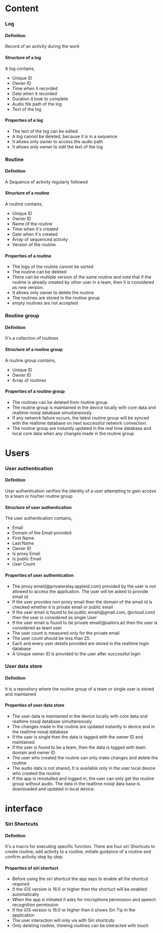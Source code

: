 # Content

### Log

#### Definition
Record of an activity during the work

#### Structure of a log
A log contains,
- Unique ID
- Owner ID
- Time when it recorded
- Date when it recorded
- Duration it took to complete
- Audio file path of the log
- Text of the log

#### Properties of a log
- The text of the log can be edited
- A log cannot be deleted, because it is in a sequence
- It allows only owner to access the audio path
- It allows only owner to edit the text of the log

### Routine

#### Definition
A Sequence of activity regularly followed

#### Structure of a routine
A routine contains,
- Unique ID
- Owner ID
- Name of the routine
- Time when it's created
- Date when it's created
- Array of sequenced activity
- Version of the routine

#### Properties of a routine
- The logs of the routine cannot be sorted
- The routine can be deleted
- There can be multiple version of the same routine and note that if the routine is already created by other user in a team, then it is considered as new version.
- It allows only owner to delete the routine
- The routines are stored in the routine group
- empty routines are not accepted

### Routine group

#### Definition
It's a collection of routines

#### Structure of a routine group
A routine group contains,
- Unique ID
- Owner ID
- Array of routines

#### Properties of a routine group
- The routines can be deleted from routine group
- The routine group is maintained in the device locally with core data and realtime nosql database simultaneously
- If any network failure occurs, the latest routine group will be synced with the realtime database on next successful network connection.
- The routine group are instantly updated in the real time database and local core data when any changes made in the routine group

# Users

### User authentication

#### Definition
User authentication verifies the identity of a user attempting to gain access to a team or his/her routine group

#### Structure of user authentication
The user authentication contains,
- Email
- Domain of the Email provided
- First Name
- Last Name
- Owner ID
- Is proxy Email
- Is public Email
- User Count

#### Properties of user authentication
- The proxy email(@privaterelay.appleid.com) provided by the user is not allowed to access the application.  The user will be asked to provide email id.
- If the user provides non proxy email then the domain of the email id is checked whether it is private email or public email
- If the user email is found to be public email(@gmail.com, @icloud.com) then the user is considered as single User
- If the user email is found to be private email(@sailors.ai) then the user is considered as team user
- The user count is measured only for the private email
- The user count should be less than 25.
- Each and every user details provided are stored in the realtime login database
- A Unique owner ID is provided to the user after successful login

### User data store

#### Definition
It is a repository where the routine group of a team or single user is stored and maintained

#### Properties of user data store
- The user data is maintained in the device locally with core data and realtime nosql database simultaneously
- The changes made in the routine are updated instantly in device and in the realtime nosql database
- If the user is single then the data is tagged with the owner ID and maintained
- If the user is found to be a team, then the data is tagged with team domain and owner ID
- The user who created the routine can only make changes and delete the routine
- The audio data is not shared, It is available only in the user local device who created the routine
- If the app is reinstalled and logged in, the user can only get the routine group without audio.  The data in the realtime nosql data base is downloaded and updated in local device.

# interface

### Siri Shortcuts

#### Definition
It's a macro for executing specific function.  There are four siri Shortcuts to create routine, add activity to a routine, initiate guidance of a routine and confirm activity step by step.

#### Properties of siri shortuct
- Before using the siri shortcut the app says to enable all the shortcut required
- If the iOS version is 16.0 or higher then the shortuct will be enabled automatically
- When the app is initiated it asks for microphone permission and speech recognition permission
- If the iOS version is 16.0 or higher then it shows Siri Tip in the application
- The user interaction will only via with Siri shortcuts
- Only deleting routine, Viewing routines can be interacted with touch
